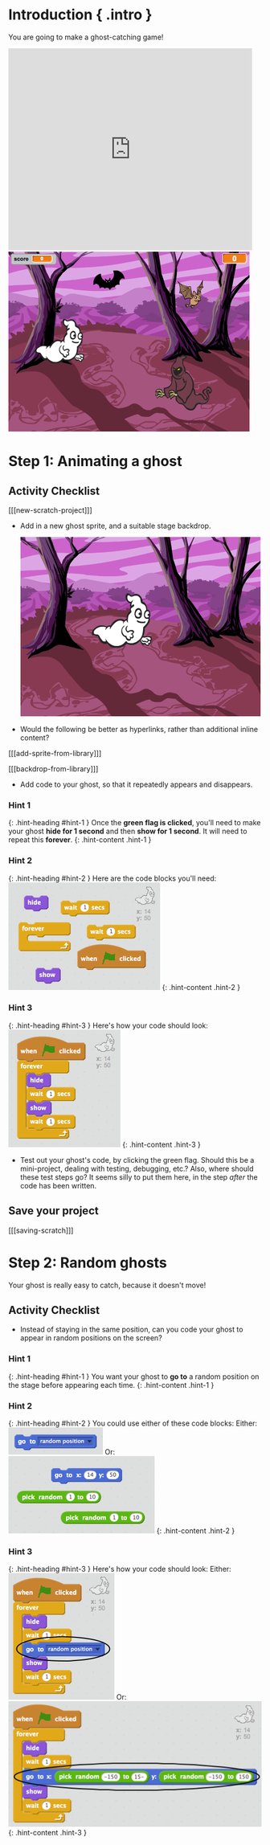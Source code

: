 # Introduction { .intro }

You are going to make a ghost-catching game!

<div class="scratch-preview">
  <iframe allowtransparency="true" width="485" height="402" src="https://scratch.mit.edu/projects/embed/60787262/?autostart=false" frameborder="0"></iframe>
  <img src="images/ghost-final.png">
</div>

# Step 1: Animating a ghost

## Activity Checklist

[[[new-scratch-project]]]

+ Add in a new ghost sprite, and a suitable stage backdrop.

	![screenshot](images/ghost-ghost.png)

+ Would the following be better as hyperlinks, rather than additional inline content?

[[[add-sprite-from-library]]]

[[[backdrop-from-library]]]

+ Add code to your ghost, so that it repeatedly appears and disappears.

### Hint 1
{: .hint-heading #hint-1 }
Once the __green flag is clicked__, you'll need to make your ghost __hide for 1 second__ and then __show for 1 second__. It will need to repeat this __forever__.
{: .hint-content .hint-1 }

### Hint 2
{: .hint-heading #hint-2 }
Here are the code blocks you'll need:
![screenshot](images/ghost-appear-blocks.png)
{: .hint-content .hint-2 }

### Hint 3
{: .hint-heading #hint-3 }
Here's how your code should look:
![screenshot](images/ghost-appear-code.png)
{: .hint-content .hint-3 }

+ Test out your ghost's code, by clicking the green flag. Should this be a mini-project, dealing with testing, debugging, etc.? Also, where should these test steps go? It seems silly to put them here, in the step _after_ the code has been written.

## Save your project

[[[saving-scratch]]]

# Step 2: Random ghosts

Your ghost is really easy to catch, because it doesn't move!

## Activity Checklist

+ Instead of staying in the same position, can you code your ghost to appear in random positions on the screen?

### Hint 1
{: .hint-heading #hint-1 }
You want your ghost to __go to__ a random position on the stage before appearing each time.
{: .hint-content .hint-1 }

### Hint 2
{: .hint-heading #hint-2 }
You could use either of these code blocks:
Either:
![screenshot](images/ghost-random-blocks-1.png)
Or:
![screenshot](images/ghost-random-blocks-2.png)
{: .hint-content .hint-2 }

### Hint 3
{: .hint-heading #hint-3 }
Here's how your code should look:
Either:
![screenshot](images/ghost-random-code-1.png)
Or:
![screenshot](images/ghost-random-code-2.png)
{: .hint-content .hint-3 }
